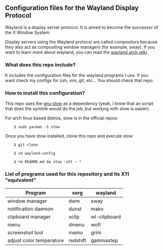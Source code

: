 ## Configuration files for the Wayland Display Protocol

Wayland is a display server protocol. It is aimed to become the successor of the X Window System. 

Display servers using the Wayland protocol are called compositors because they also act as compositing window managers (for example, sway).
If you want to learn more about wayland, you can read the [wayland arch wiki](https://wiki.archlinux.org/index.php/Wayland).

### What does this repo include?
It includes the configuration files for the wayland programs I use. If you want check my configs for zsh, vim, git, etc... 
You should check that repo: 

### How to install this configuration?
This repo uses the [gnu stow](https://www.gnu.org/software/stow/) as a dependency (yeah, I know that an script that does the symlink would do the job, but working with stow is easier).

For arch linux based distros, stow is in the official repos:

        $ sudo pacman -S stow

Once you have stow installed, clone this repo and execute stow

        $ git clone
        
        $ cd wayland-config
        
        $ rm README.md && stow -vSt ~ * 

### List of programs used for this repository and its X11 "equivalent"

| Program                  | xorg     | wayland      |
| ------------------------ | -------- | ------------ |
| window manager           | dwm      | sway         |
| notification daemon      | dunst    | mako         |
| clipboard manager        | xclip    | wl-clipboard |
| menu                     | dmenu    | wofi         |
| screenshot tool          | memo     | grim         |
| adjust color temperature | redshift | gammastep    |

